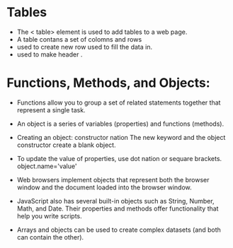 # Tables

* The < table> element is used to add tables to a web page.
* A table contans a set of colomns and rows
* <tr> used to create new row <td> used to fill the data in.
* <th> used to make header .

# Functions, Methods, and Objects:

* Functions allow you to group a set of related statements together that represent a single task.

* An object is a series of variables (properties) and functions (methods).

* Creating an object: constructor nation The new keyword and the object constructor create a blank object.

* To update the value of properties, use dot nation or sequare brackets. object.name='value'

* Web browsers implement objects that represent both the browser window and the document loaded into the browser window.

* JavaScript also has several built-in objects such as String, Number, Math, and Date. Their properties and methods offer functionality that help you write scripts.

* Arrays and objects can be used to create complex datasets (and both can contain the other).